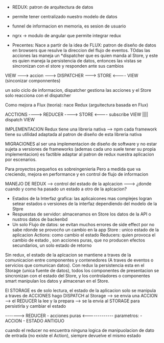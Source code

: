- REDUX: patron de arquitectura de datos
- permite tener centralizado nuestro modelo de datos
- funnel de informacion en memoria, es sesion de usuario
- ngrx -> modulo de angular que permite integrar redux


- Precentes:
Nace a partir de la idea de FLUX: patron de diseño de datos en browsers que resulve la direccion del flujo de eventos. TOdas las acciones las maneja un *dispatcher que es quien manda al Store, y este es quien maneja la persistencia de datos, entonces las vistas se sincronizan con el store y responden ante sus cambios

VIEW ---> accion ---> DISPATCHER ---> STORE <---- VIEW (sinconizar componnentes)

un solo ciclo de informacion, dispatcher gestiona las acciones y el Store solo reacciona con el dispatcher

Como mejora a Flux (teoria): nace Redux (arguitectura basada en Flux)

ACCTIONS ----> REDUCER ----> STORE <---- subscribe VIEW
|||| 
dispatch VIEW


IMPLEMENTACION
Redux tiene una libreria nativa --> npm
cada framework tiene su utilidad adaptada al patron de diseño de esta libreria nativa 

MIGRACIONES
al ser una implementacion de diseño de software y no estar sujeta a versiones de frameworks (ademas cada uno suele tener su propia implementacion) es factible adaptar al patron de redux nuestra aplicacion por escenarios.

Para proyectos pequeños es sobreingenieria
Pero a medida que va creciendo, mejora en performance y en control de flujo de informacion

MANEJO DE REDUX --> control del estado de la aplcacion ---> ¿donde cuando y como ha pasado un estado a otro de la aplcacion?
- Estados de la Interfaz grafica: las aplicaicones mas complejes logran setear estados o versiones de la interfaz dependiendo del modelo de la Stpre
- Respuestas de servidor: almacenamos en Store los datos de la API o nustros datos de backenbd 
- Un solo Flujo de datos: se evitan muchos errores de side effect por no sabe rdonde se provocño un cambio en la app
    Store : unico estado de la aplicacion
    Actions: como cambio el estado
    Reducers: quien provoca el cambio de estado , son acciones puras, que no producen efectos secundarios, un solo estado de retorno


Sin redux, el estado de la aplcacion se mantiene a traves de la comunicacion entre componentes y contenedores (A traves de eventos o servicios que comunican datos). Con redux la persistencia esta en el Storage (unica fuente de datos), todos los componentes de presentacion se sincronizan con el estado del Store, y los controladores o componentes smart manipulan los datos y almacenan en el Store.

El STORAGE es de solo lectura, el estado de la aplicacion solo se manipula a traves de ACCIONES
hago DISPATCH al Storage --> se envia una ACCION --> el REDUCER la lee y la prepara --> se la envia al STORAGE para persistirla y cambiar el estado

-------> REDUCER - acciones puras <-------------
 parametros:    - ACCION
                - ESTADO ANTIGUO

cuando el reducer no encuentra ninguna logica de manipuolacion de dato de entrada (no existe el Action), siempre devuelve el mismo estado
